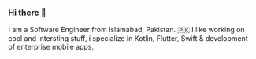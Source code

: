 ### Hi there 👋

I am a Software Engineer from Islamabad, Pakistan. 🇵🇰 I like working on cool and intersting stuff, i specialize in Kotlin, Flutter, Swift & development of enterprise mobile apps. 
